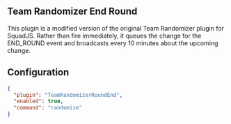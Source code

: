 ## Team Randomizer End Round

This plugin is a modified version of the original Team Randomizer plugin for SquadJS. Rather than fire immediately, it queues the change for the END_ROUND event and broadcasts every 10 minutes about the upcoming change.

## Configuration

```json
{
  "plugin": "TeamRandomizerRoundEnd",
  "enabled": true,
  "command": "randomize"
}
```
